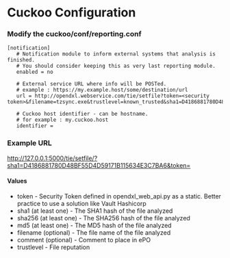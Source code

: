 # Cuckoo Configuration

### Modify the **cuckoo/conf/reporting.conf**
```
[notification]
   # Notification module to inform external systems that analysis is finished.
   # You should consider keeping this as very last reporting module.
   enabled = no
    
   # External service URL where info will be POSTed.
   # example : https://my.example.host/some/destination/url
   url = http://opendxl.webservice.com/tie/setfile?token=<security token>&filename=tzsync.exe&trustlevel=known_trusted&sha1=D4186881780D48BF55D4D59171B115634E3C7BA6
    
   # Cuckoo host identifier - can be hostname.
   # for example : my.cuckoo.host
   identifier =
   ```

### Example URL   
http://127.0.0.1:5000/tie/setfile/?sha1=D4186881780D48BF55D4D59171B115634E3C7BA6&token=<security token>

#### Values
* token - Security Token defined in opendxl_web_api.py as a static.  Better practice to use a solution like Vault Hashicorp
* sha1 (at least one) - The SHA1 hash of the file analyzed
* sha256 (at least one) - The SHA256 hash of the file analyzed
* md5 (at least one) - The MD5 hash of the file analyzed
* filename (optional) - The file name of the file analyzed
* comment (optional) - Comment to place in ePO
* trustlevel - File reputation